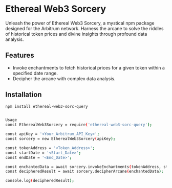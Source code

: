 # Ethereal Web3 Sorcery

Unleash the power of Ethereal Web3 Sorcery, a mystical npm package designed for the Arbitrum network. Harness the arcane to solve the riddles of historical token prices and divine insights through profound data analysis.

## Features
- Invoke enchantments to fetch historical prices for a given token within a specified date range.
- Decipher the arcane with complex data analysis.

## Installation
```bash
npm install ethereal-web3-sorc-query


Usage
const EtherealWeb3Sorcery = require('ethereal-web3-sorc-query');

const apiKey = '<Your_Arbitrum_API_Key>';
const sorcery = new EtherealWeb3Sorcery(apiKey);

const tokenAddress = '<Token_Address>';
const startDate = '<Start_Date>';
const endDate = '<End_Date>';

const enchantedData = await sorcery.invokeEnchantments(tokenAddress, startDate, endDate);
const decipheredResult = await sorcery.decipherArcane(enchantedData);

console.log(decipheredResult);
